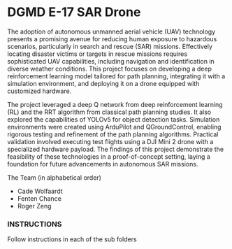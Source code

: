 # DGMD E-17 SAR Drone
The adoption of autonomous unmanned aerial vehicle (UAV) technology presents a promising avenue for reducing human exposure to hazardous scenarios, particularly in search and rescue (SAR) missions. Effectively locating disaster victims or targets in rescue missions requires sophisticated UAV capabilities, including navigation and identification in diverse weather conditions. This project focuses on developing a deep reinforcement learning model tailored for path planning, integrating it with a simulation environment, and deploying it on a drone equipped with customized hardware.

The project leveraged a deep Q network from deep reinforcement learning (RL) and the RRT algorithm from classical path planning studies. It also explored the capabilities of YOLOv5 for object detection tasks. Simulation environments were created using ArduPilot and QGroundControl, enabling rigorous testing and refinement of the path planning algorithms. Practical validation involved executing test flights using a DJI Mini 2 drone with a specialized hardware payload. The findings of this project demonstrate the feasibility of these technologies in a proof-of-concept setting, laying a foundation for future advancements in autonomous SAR missions.

The Team (in alphabetical order)
- Cade Wolfaardt
- Fenten Chance
- Roger Zeng

### INSTRUCTIONS

Follow instructions in each of the sub folders
